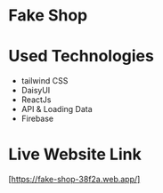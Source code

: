 # Fake Shop

# Used Technologies
* tailwind CSS
* DaisyUI
* ReactJs
* API & Loading Data
* Firebase

# Live Website Link
[https://fake-shop-38f2a.web.app/]